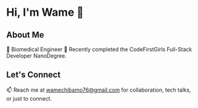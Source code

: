# Hi, I'm Wame 👋

## About Me
🧬 Biomedical Engineer
🚀 Recently completed the CodeFirstGirls Full-Stack Developer NanoDegree.


## Let's Connect
📫 Reach me at wamechibamo76@gmail.com for collaboration, tech talks, or just to connect. 
